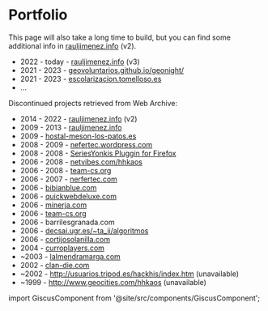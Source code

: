 # Portfolio

This page will also take a long time to build, but you can find some additional info in [rauljimenez.info](https://web.archive.org/web/20140210061053/http://www.rauljimenez.info/) (v2).

* 2022 - today - [rauljimenez.info](https://web.archive.org/web/20230530182354/https://www.rauljimenez.info/) (v3)
* 2021 - 2023 - [geovoluntarios.github.io/geonight/](https://geovoluntarios.github.io/geonight/)
* 2021 - 2023 - [escolarizacion.tomelloso.es](http://escolarizacion.tomelloso.es/)
* ...

Discontinued projects retrieved from Web Archive:

* 2014 - 2022 - [rauljimenez.info](https://web.archive.org/web/20140210061053/http://www.rauljimenez.info/) (v2)
* 2009 - 2013 - [rauljimenez.info](https://web.archive.org/web/20130823185428/http://www.rauljimenez.info/)
* 2009 - [hostal-meson-los-patos.es](https://web.archive.org/web/20090829215753/http://hostal-meson-los-patos.es/)
* 2008 - 2009 - [nefertec.wordpress.com](https://nefertec.wordpress.com/)
* 2008 - 2008 - [SeriesYonkis Pluggin for Firefox](http://www.seriesyonkis.com/2008/01/19/anade-series-yonkis-como-buscador/)
* 2006 - 2008 - [netvibes.com/hhkaos](https://web.archive.org/web/20121231005059/http://netvibes.com/hhkaos)
* 2006 - 2008 - [team-cs.org](https://web.archive.org/web/20060610181345/http://team-cs.org/)
* 2006 - 2007 - [nerfertec.com](https://web.archive.org/web/20070108061320/http://www.nefertec.com/)
* 2006 - [bibianblue.com](https://web.archive.org/web/20060718074759/http://www.bibianblue.com/)
* 2006 - [quickwebdeluxe.com](https://web.archive.org/web/20060615142325/http://www.quickwebdeluxe.com/)
* 2006 - [minerja.com](https://www.minerja.com/)
* 2006 - [team-cs.org](https://web.archive.org/web/20060202131751/http://team-cs.org/)
* 2006 - barrilesgranada.com
* 2006 - [decsai.ugr.es/~ta_ii/algoritmos](https://web.archive.org/web/20070102105255/http://decsai.ugr.es/%7Eta_ii/algoritmos/)
* 2006 - [cortijosolanilla.com](https://web.archive.org/web/20070308020152/http://cortijosolanilla.com/)
* 2004 - [curroplayers.com](https://web.archive.org/web/20040501121131/curroplayers.com)
* ~2003 - [lalmendramarga.com](https://web.archive.org/web/20100513145018/http://lalmendramarga.com/)
* 2002 - [clan-die.com](https://web.archive.org/web/20021106062609/http://www.clan-die.com/)
* ~2002 - http://usuarios.tripod.es/hackhis/index.htm (unavailable)
* ~1999 - http://www.geocities.com/hhkaos (unavailable)

<!-- 
online presence
https://web.archive.org/web/20080315072516/http://raul-jimenez-ortega.neurona.com/ 
-->

import GiscusComponent from '@site/src/components/GiscusComponent';

<GiscusComponent></GiscusComponent>